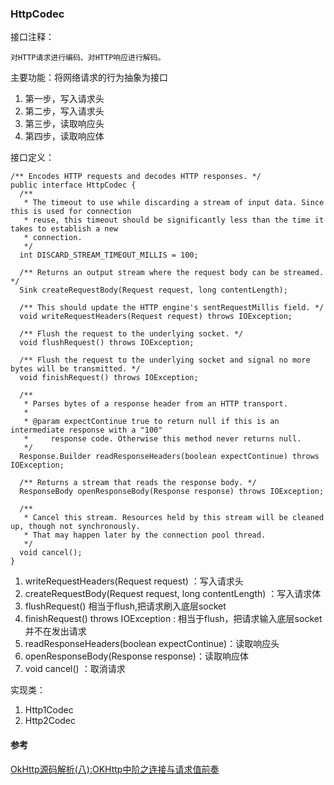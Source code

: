 ### HttpCodec

接口注释：
```
对HTTP请求进行编码、对HTTP响应进行解码。
```

主要功能：将网络请求的行为抽象为接口
1. 第一步，写入请求头
1. 第二步，写入请求头
1. 第三步，读取响应头
1. 第四步，读取响应体

接口定义：
```
/** Encodes HTTP requests and decodes HTTP responses. */
public interface HttpCodec {
  /**
   * The timeout to use while discarding a stream of input data. Since this is used for connection
   * reuse, this timeout should be significantly less than the time it takes to establish a new
   * connection.
   */
  int DISCARD_STREAM_TIMEOUT_MILLIS = 100;

  /** Returns an output stream where the request body can be streamed. */
  Sink createRequestBody(Request request, long contentLength);

  /** This should update the HTTP engine's sentRequestMillis field. */
  void writeRequestHeaders(Request request) throws IOException;

  /** Flush the request to the underlying socket. */
  void flushRequest() throws IOException;

  /** Flush the request to the underlying socket and signal no more bytes will be transmitted. */
  void finishRequest() throws IOException;

  /**
   * Parses bytes of a response header from an HTTP transport.
   *
   * @param expectContinue true to return null if this is an intermediate response with a "100"
   *     response code. Otherwise this method never returns null.
   */
  Response.Builder readResponseHeaders(boolean expectContinue) throws IOException;

  /** Returns a stream that reads the response body. */
  ResponseBody openResponseBody(Response response) throws IOException;

  /**
   * Cancel this stream. Resources held by this stream will be cleaned up, though not synchronously.
   * That may happen later by the connection pool thread.
   */
  void cancel();
}
```
1. writeRequestHeaders(Request request) ：写入请求头
1. createRequestBody(Request request, long contentLength) ：写入请求体
1. flushRequest() 相当于flush,把请求刷入底层socket
1. finishRequest() throws IOException : 相当于flush，把请求输入底层socket并不在发出请求
1. readResponseHeaders(boolean expectContinue)：读取响应头
1. openResponseBody(Response response)：读取响应体
1. void cancel() ：取消请求

实现类：
1. Http1Codec
2. Http2Codec

#### 参考

[OkHttp源码解析(八):OKHttp中阶之连接与请求值前奏](https://www.jianshu.com/p/510b27237c76)